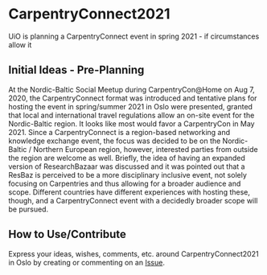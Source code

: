# CarpentryConnect2021
UiO is planning a CarpentryConnect event in spring 2021 - if circumstances allow it

## Initial Ideas - Pre-Planning

At the Nordic-Baltic Social Meetup during CarpentryCon@Home on Aug 7, 2020, the CarpentryConnect format was introduced and tentative plans for hosting the event in spring/summer 2021 in Oslo were presented, granted that local and international travel regulations allow an on-site event for the Nordic-Baltic region. It looks like most would favor a CarpentryCon in May 2021. Since a CarpentryConnect is a region-based networking and knowledge exchange event, the focus was decided to be on the Nordic-Baltic / Northern European region, however, interested parties from outside the region are welcome as well.
Briefly, the idea of having an expanded version of ResearchBazaar was discussed and it was pointed out that a ResBaz is perceived to be a more disciplinary inclusive event, not solely focusing on Carpentries and thus allowing for a broader audience and scope. Different countries have different experiences with hosting these, though, and a CarpentryConnect event with a decidedly broader scope will be pursued.

## How to Use/Contribute

Express your ideas, wishes, comments, etc. around CarpentryConnect2021 in Oslo by creating or commenting on an [Issue](Issues).


